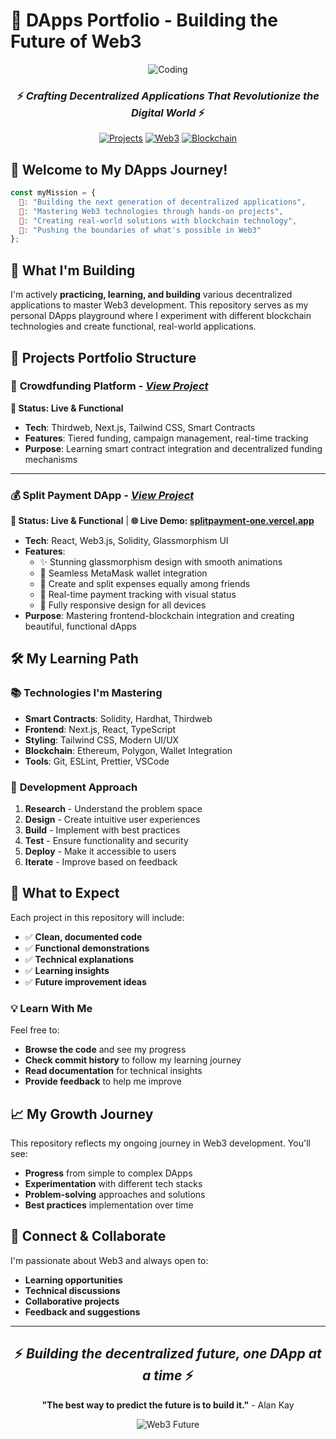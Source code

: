 
# 🚀 DApps Portfolio - Building the Future of Web3

<div align="center">

![Coding](https://media.giphy.com/media/ZVik7pBtu9dNS/giphy.gif)

### ⚡ *Crafting Decentralized Applications That Revolutionize the Digital World* ⚡

[![Projects](https://img.shields.io/badge/🚀-Live_Projects-orange?style=for-the-badge)](https://github.com/RogerZoe/DApps)
[![Web3](https://img.shields.io/badge/🌐-Web3_Enabled-blue?style=for-the-badge)](https://github.com/RogerZoe/DApps)
[![Blockchain](https://img.shields.io/badge/⛓️-Blockchain-black?style=for-the-badge)](https://github.com/RogerZoe/DApps)

</div>

## 🌟 Welcome to My DApps Journey!

```javascript
const myMission = {
  💫: "Building the next generation of decentralized applications",
  🎯: "Mastering Web3 technologies through hands-on projects", 
  🚀: "Creating real-world solutions with blockchain technology",
  🌈: "Pushing the boundaries of what's possible in Web3"
};
```

## 🎯 **What I'm Building**

I'm actively **practicing, learning, and building** various decentralized applications to master Web3 development. This repository serves as my personal DApps playground where I experiment with different blockchain technologies and create functional, real-world applications.

## 📁 Projects Portfolio Structure

### 🎪 **Crowdfunding Platform** - *[View Project](Crowdfunding/)*
**🚀 Status: Live & Functional**
- **Tech**: Thirdweb, Next.js, Tailwind CSS, Smart Contracts
- **Features**: Tiered funding, campaign management, real-time tracking
- **Purpose**: Learning smart contract integration and decentralized funding mechanisms
  
----------

### 💰 **Split Payment DApp** - *[View Project](Split-Payment/)*
**🚀 Status: Live & Functional** | **🌐 Live Demo: [splitpayment-one.vercel.app](https://splitpayment-one.vercel.app/)**
- **Tech**: React, Web3.js, Solidity, Glassmorphism UI
- **Features**: 
  - ✨ Stunning glassmorphism design with smooth animations
  - 🔗 Seamless MetaMask wallet integration
  - 💸 Create and split expenses equally among friends
  - 👥 Real-time payment tracking with visual status
  - 📱 Fully responsive design for all devices
- **Purpose**: Mastering frontend-blockchain integration and creating beautiful, functional dApps


## 🛠️ **My Learning Path**

### 📚 **Technologies I'm Mastering**
- **Smart Contracts**: Solidity, Hardhat, Thirdweb
- **Frontend**: Next.js, React, TypeScript
- **Styling**: Tailwind CSS, Modern UI/UX
- **Blockchain**: Ethereum, Polygon, Wallet Integration
- **Tools**: Git, ESLint, Prettier, VSCode

### 🎯 **Development Approach**
1. **Research** - Understand the problem space
2. **Design** - Create intuitive user experiences
3. **Build** - Implement with best practices
4. **Test** - Ensure functionality and security
5. **Deploy** - Make it accessible to users
6. **Iterate** - Improve based on feedback

## 🌈 **What to Expect**

Each project in this repository will include:
- ✅ **Clean, documented code**
- ✅ **Functional demonstrations**
- ✅ **Technical explanations**
- ✅ **Learning insights**
- ✅ **Future improvement ideas**



### 💡 **Learn With Me**
Feel free to:
- **Browse the code** and see my progress
- **Check commit history** to follow my learning journey
- **Read documentation** for technical insights
- **Provide feedback** to help me improve

## 📈 **My Growth Journey**

This repository reflects my ongoing journey in Web3 development. You'll see:
- **Progress** from simple to complex DApps
- **Experimentation** with different tech stacks
- **Problem-solving** approaches and solutions
- **Best practices** implementation over time

## 🤝 **Connect & Collaborate**

I'm passionate about Web3 and always open to:
- **Learning opportunities**
- **Technical discussions**
- **Collaborative projects**
- **Feedback and suggestions**

---

<div align="center">

## ⚡ *Building the decentralized future, one DApp at a time* ⚡

**"The best way to predict the future is to build it."** - Alan Kay

![Web3 Future](https://media.giphy.com/media/26AHPxxnSw1L9T1rW/giphy.gif)

</div>

